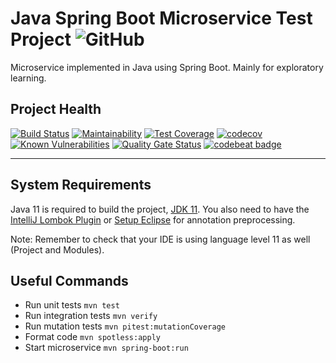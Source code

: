 # Java Spring Boot Microservice Test Project ![GitHub](https://img.shields.io/github/license/chriskevin/microservice-java-spring-boot.svg)
Microservice implemented in Java using Spring Boot. Mainly for exploratory learning.

## Project Health
[![Build Status](https://travis-ci.org/chriskevin/microservice-java-spring-boot.svg?branch=master)](https://travis-ci.org/chriskevin/microservice-java-spring-boot)
[![Maintainability](https://api.codeclimate.com/v1/badges/34f7730463dcead87cd3/maintainability)](https://codeclimate.com/github/chriskevin/microservice-java-spring-boot/maintainability)
[![Test Coverage](https://api.codeclimate.com/v1/badges/34f7730463dcead87cd3/test_coverage)](https://codeclimate.com/github/chriskevin/microservice-java-spring-boot/test_coverage)
[![codecov](https://codecov.io/gh/chriskevin/microservice-java-spring-boot/branch/master/graph/badge.svg)](https://codecov.io/gh/chriskevin/microservice-java-spring-boot)
[![Known Vulnerabilities](https://snyk.io/test/github/chriskevin/microservice-java-spring-boot/badge.svg)](https://snyk.io/test/github/chriskevin/microservice-java-spring-boot)
[![Quality Gate Status](https://sonarcloud.io/api/project_badges/measure?project=se.chriskevin.se%3Amicroservice-spring-boot&metric=alert_status)](https://sonarcloud.io/dashboard?id=se.chriskevin.se%3Amicroservice-spring-boot)
[![codebeat badge](https://codebeat.co/badges/61875621-3862-49ad-8477-401920053202)](https://codebeat.co/projects/github-com-chriskevin-microservice-java-spring-boot-master)

---

## System Requirements
Java 11 is required to build the project, [JDK 11](https://www.oracle.com/technetwork/java/javase/downloads/jdk11-downloads-5066655.html). You also need to have the [IntelliJ Lombok Plugin](https://plugins.jetbrains.com/plugin/6317-lombok-plugin) or [Setup Eclipse](https://projectlombok.org/setup/eclipse) for annotation preprocessing.

Note: Remember to check that your IDE is using language level 11 as well (Project and Modules).

## Useful Commands
* Run unit tests `mvn test`
* Run integration tests `mvn verify`
* Run mutation tests `mvn pitest:mutationCoverage`
* Format code `mvn spotless:apply`
* Start microservice `mvn spring-boot:run`